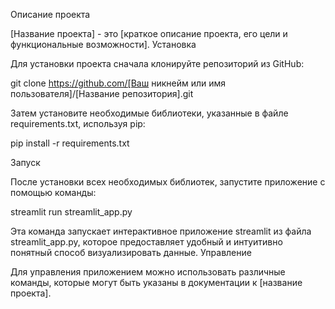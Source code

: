 Описание проекта

[Название проекта] - это [краткое описание проекта, его цели и функциональные возможности].
Установка

Для установки проекта сначала клонируйте репозиторий из GitHub:

git clone https://github.com/[Ваш никнейм или имя пользователя]/[Название репозитория].git

Затем установите необходимые библиотеки, указанные в файле requirements.txt, используя pip:

pip install -r requirements.txt

Запуск

После установки всех необходимых библиотек, запустите приложение с помощью команды:

streamlit run streamlit_app.py

Эта команда запускает интерактивное приложение streamlit из файла streamlit_app.py, которое предоставляет удобный и интуитивно понятный способ визуализировать данные.
Управление

Для управления приложением можно использовать различные команды, которые могут быть указаны в документации к [название проекта].
